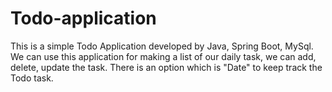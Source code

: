 # Todo-application

This is a simple Todo Application developed by Java, Spring Boot, MySql. 
We can use this application for making a list of our daily task, we can add, delete, update the task.
There is an option which is "Date" to keep track the Todo task.
 